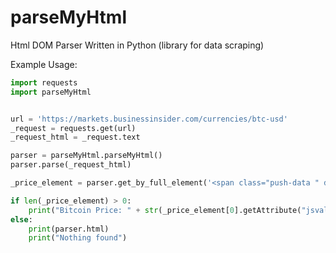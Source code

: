 # parseMyHtml
Html DOM Parser Written in Python (library for data scraping)

Example Usage:

```python
import requests
import parseMyHtml


url = 'https://markets.businessinsider.com/currencies/btc-usd'
_request = requests.get(url)
_request_html = _request.text

parser = parseMyHtml.parseMyHtml()
parser.parse(_request_html)

_price_element = parser.get_by_full_element('<span class="push-data " data-format="maximumFractionDigits:2" data-animation=""')

if len(_price_element) > 0:
    print("Bitcoin Price: " + str(_price_element[0].getAttribute("jsvalue")))
else:
    print(parser.html)
    print("Nothing found")
```
